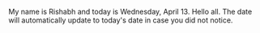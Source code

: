 My name is Rishabh and today is Wednesday, April 13. Hello all. The date will automatically update to today's date in case you did not notice.
